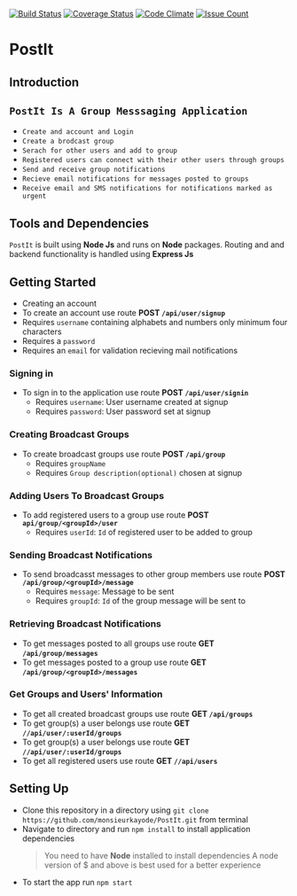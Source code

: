 [![Build Status](https://travis-ci.org/monsieurkayode/PostIt.svg?branch=develop)](https://travis-ci.org/monsieurkayode/PostIt)
[![Coverage Status](https://coveralls.io/repos/github/monsieurkayode/PostIt/badge.svg?branch=develop)](https://coveralls.io/github/monsieurkayode/PostIt?branch=develop)
[![Code Climate](https://codeclimate.com/github/monsieurkayode/PostIt/badges/gpa.svg)](https://codeclimate.com/github/monsieurkayode/PostIt)
[![Issue Count](https://codeclimate.com/github/monsieurkayode/PostIt/badges/issue_count.svg)](https://codeclimate.com/github/monsieurkayode/PostIt)
# PostIt

## Introduction

## `PostIt Is A Group Messsaging Application`
* `Create and account and Login`
* `Create a brodcast group`
* `Serach for other users and add to group`
* `Registered users can connect with their other users through groups`
* `Send and receive group notifications`
* `Recieve email notifications for messages posted to groups`
* `Receive email and SMS notifications for notifications marked as urgent`

## Tools and Dependencies
`PostIt` is built using **Node Js** and runs on **Node** packages. Routing and
and backend functionality is handled using **Express Js**

## Getting Started
* Creating an account
 * To create an account use route **POST `/api/user/signup`**
 * Requires `username` containing alphabets and numbers only minimum four characters
 * Requires a `password`
 * Requires an `email` for validation recieving mail notifications

### Signing in
* To sign in to the application use route **POST `/api/user/signin`**
  * Requires `username`: User username created at signup
  * Requires `password`: User password set at signup

### Creating Broadcast Groups
* To create broadcast groups use route **POST `/api/group`**
  * Requires `groupName`
  * Requires `Group description(optional)` chosen at signup

### Adding Users To Broadcast Groups
* To add registered users to a  group use route **POST `api/group/<groupId>/user`**
  * Requires `userId`: `Id` of registered user to be added to group

### Sending Broadcast Notifications
* To send broadcasst messages to other group members use route **POST `/api/group/<groupId>/message`**
  * Requires `message`: Message to be sent
  * Requires `groupId`: `Id` of the group message will be sent to

### Retrieving Broadcast Notifications
* To get messages posted to all groups use route **GET `/api/group/messages`**
* To get messages posted to a group use route **GET `/api/group/<groupId>/messages`**

### Get Groups and Users' Information
* To get all created broadcast groups use route **GET `/api/groups`**
* To get group(s) a user belongs use route **GET `//api/user/:userId/groups`**
* To get group(s) a user belongs use route **GET `//api/user/:userId/groups`**
* To get all registered users use route **GET `//api/users`**


## Setting Up
* Clone this repository in a directory using `git clone https://github.com/monsieurkayode/PostIt.git`
from terminal
* Navigate to directory and run `npm install` to install application dependencies
  >You need to have **Node** installed to install dependencies
  >A node version of $ and above is best used for a better experience
* To start the app run `npm start`





